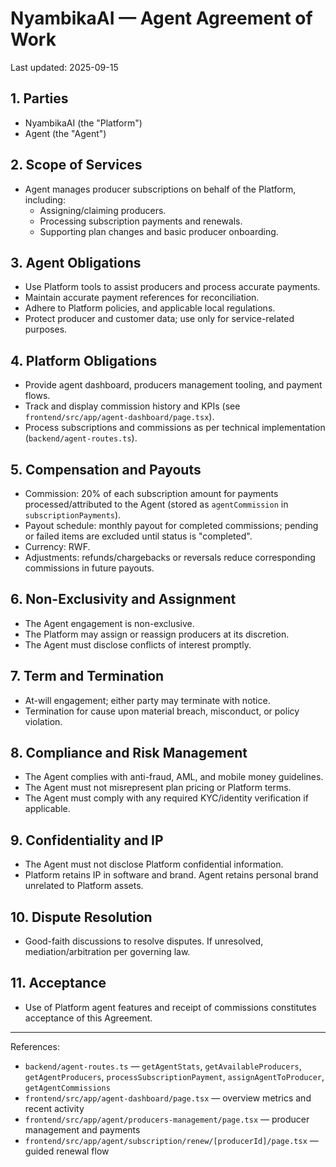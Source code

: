 # NyambikaAI — Agent Agreement of Work

Last updated: 2025-09-15

## 1. Parties

- NyambikaAI (the "Platform")
- Agent (the "Agent")

## 2. Scope of Services

- Agent manages producer subscriptions on behalf of the Platform, including:
  - Assigning/claiming producers.
  - Processing subscription payments and renewals.
  - Supporting plan changes and basic producer onboarding.

## 3. Agent Obligations

- Use Platform tools to assist producers and process accurate payments.
- Maintain accurate payment references for reconciliation.
- Adhere to Platform policies, and applicable local regulations.
- Protect producer and customer data; use only for service-related purposes.

## 4. Platform Obligations

- Provide agent dashboard, producers management tooling, and payment flows.
- Track and display commission history and KPIs (see `frontend/src/app/agent-dashboard/page.tsx`).
- Process subscriptions and commissions as per technical implementation (`backend/agent-routes.ts`).

## 5. Compensation and Payouts

- Commission: 20% of each subscription amount for payments processed/attributed to the Agent (stored as `agentCommission` in `subscriptionPayments`).
- Payout schedule: monthly payout for completed commissions; pending or failed items are excluded until status is "completed".
- Currency: RWF.
- Adjustments: refunds/chargebacks or reversals reduce corresponding commissions in future payouts.

## 6. Non-Exclusivity and Assignment

- The Agent engagement is non-exclusive.
- The Platform may assign or reassign producers at its discretion.
- The Agent must disclose conflicts of interest promptly.

## 7. Term and Termination

- At-will engagement; either party may terminate with notice.
- Termination for cause upon material breach, misconduct, or policy violation.

## 8. Compliance and Risk Management

- The Agent complies with anti-fraud, AML, and mobile money guidelines.
- The Agent must not misrepresent plan pricing or Platform terms.
- The Agent must comply with any required KYC/identity verification if applicable.

## 9. Confidentiality and IP

- The Agent must not disclose Platform confidential information.
- Platform retains IP in software and brand. Agent retains personal brand unrelated to Platform assets.

## 10. Dispute Resolution

- Good-faith discussions to resolve disputes. If unresolved, mediation/arbitration per governing law.

## 11. Acceptance

- Use of Platform agent features and receipt of commissions constitutes acceptance of this Agreement.

---

References:

- `backend/agent-routes.ts` — `getAgentStats`, `getAvailableProducers`, `getAgentProducers`, `processSubscriptionPayment`, `assignAgentToProducer`, `getAgentCommissions`
- `frontend/src/app/agent-dashboard/page.tsx` — overview metrics and recent activity
- `frontend/src/app/agent/producers-management/page.tsx` — producer management and payments
- `frontend/src/app/agent/subscription/renew/[producerId]/page.tsx` — guided renewal flow
